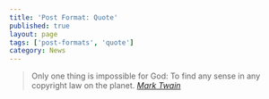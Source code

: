 ```yaml
---
title: 'Post Format: Quote'
published: true
layout: page
tags: ['post-formats', 'quote']
category: News
---
```

<blockquote>Only one thing is impossible for God: To find any sense in any copyright law on the planet.
<cite><a href="http://www.brainyquote.com/quotes/quotes/m/marktwain163473.html">Mark Twain</a></cite></blockquote>
